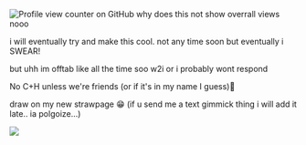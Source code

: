 ![Profile view counter on GitHub](https://komarev.com/ghpvc/?username=starxource)
why does this not show overrall views nooo 


i will eventually try and make this cool. not any time soon but eventually i SWEAR! 

but uhh im offtab like all the time soo w2i or i probably wont respond

No C+H unless we're friends (or if it's in my name I guess)💓

draw on my new strawpage :grin: (if u send me a text gimmick thing i will add it late.. ia polgoize...)

![](https://i.pinimg.com/1200x/da/86/0b/da860befe472778e3922fb2f4465b06d.jpg)
